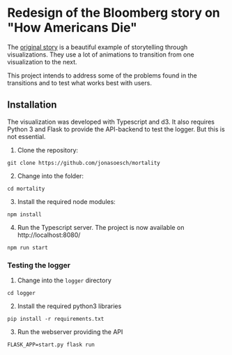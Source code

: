 # Redesign of the Bloomberg story on "How Americans Die"

The [original story](https://www.bloomberg.com/graphics/dataview/how-americans-die/) is a beautiful example of storytelling through visualizations. They use a lot of animations to transition from one visualization to the next.

This project intends to address some of the problems found in the transitions and to test what works best with users.



## Installation

The visualization was developed with Typescript and d3. It also requires Python 3 and Flask to provide the API-backend to test the logger. But this is not essential.


1. Clone the repository:

```
git clone https://github.com/jonasoesch/mortality
```

2. Change into the folder:

```
cd mortality
```

3. Install the required node modules:

```
npm install
```

4. Run the Typescript server. The project is now available on http://localhost:8080/

```
npm run start
```

### Testing the logger

1. Change into the `logger` directory

```
cd logger
```

2. Install the required python3 libraries

```
pip install -r requirements.txt
````

3. Run the webserver providing the API

```
FLASK_APP=start.py flask run
```
